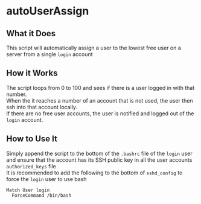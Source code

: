 # autoUserAssign  

## What it Does  
This script will automatically assign a user to the lowest free user on a server from a single `login` account  

## How it Works  
The script loops from 0 to 100 and sees if there is a user logged in with that number.  
When the it reaches a number of an account that is not used, the user then ssh into that account locally.  
If there are no free user accounts, the user is notified and logged out of the `login` account.  

## How to Use It  
Simply append the script to the bottom of the `.bashrc` file of the `login` user and ensure that the account has its SSH public key in all the user accounts `authorized_keys` file  
It is recommended to add the following to the bottom of `sshd_config` to force the `login` user to use bash
```
Match User login
  ForceCommand /bin/bash
```

